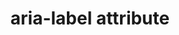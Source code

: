 ---
title: "aria-label attribute"
description: ""
category: html
keywords: accessibility
last_test_date: "2019-02-28"
test_url: "/tests/html-ARIA.html"
test_results_url: "https://app.emailonacid.com/app/acidtest/7YEJc8itgQA23oSz9yaDB2rg6MHiItQgtKbflcOSjNx48/list"
stats: {
    apple-mail: {
        macos: {
            "12.4": "y"
        },
        ios: {
            "12.1": "y"
        }
    },
    gmail: {
        desktop-webmail: {
            "2019-02": "y"
        },
        ios: {
            "2020-01":"y"
        },
        android: {
            "2020-01":"y"
        },
        mobile-webmail: {
            "2020-02":"y"
        }
    },
    orange: {
        desktop-webmail: {
            "2019-08":"y",
            "2021-03":"n"
        },
        ios: {
            "2020-01":"y"
        },
        android: {
            "2020-01":"y"
        }
    },
    thunderbird: {
        macos: {
            "60.8":"n"
        }
    },
    outlook: {
        windows: {
            "2007": "y",
            "2010": "y",
            "2013": "y",
            "2016": "y",
            "2019": "y"
        },
        windows-10-mail: {
            "2020-01":"n"
        },
        macos: {
            "2019-02": "y"
        },
        outlook-com: {
            "2019-02": "y"
        },
        ios: {
            "2019-02": "y"
        },
        android: {
            "2019-02": "y"
        }
    },
    yahoo: {
        desktop-webmail: {
            "2019-02": "n"
        },
        ios: {
            "2019-02": "n"
        },
        android: {
            "2019-02": "n"
        }
    },
    aol: {
        desktop-webmail: {
            "2019-02": "n"
        },
        ios: {
            "2019-02": "n"
        },
        android: {
            "2019-02": "n"
        }
    },
    samsung-email: {
        android: {
            "5.0.10.2": "y"
        }
    },
    sfr: {
        desktop-webmail: {
            "2020-01":"y"
        },
        ios: {
            "2020-01":"y"
        },
        android: {
            "2020-01":"y"
        }
    },
    protonmail: {
        desktop-webmail: {
            "2020-03":"y"
        },
        ios: {
            "2020-03":"y"
        },
        android: {
            "2020-03":"y"
        }
    },
    hey: {
        desktop-webmail: {
            "2020-06":"n"
        }
    },
    mail-ru: {
        desktop-webmail: {
            "2020-10":"y"
        }
    }
}
---